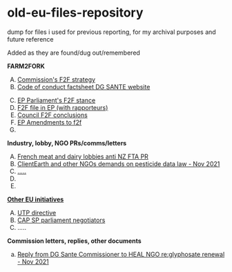 # old-eu-files-repository
dump for files i used for previous reporting, for my archival purposes and future reference</p>
<p>Added as they are found/dug out/remembered</p>
<p><b>FARM2FORK</b></p>
<ol type="A">
  <li><a href="https://food.ec.europa.eu/system/files/2020-05/f2f_action-plan_2020_strategy-info_en.pdf">Commission's F2F strategy</a></li>
  <li><a href="https://food.ec.europa.eu/horizontal-topics/farm-fork-strategy/sustainable-food-processing/code-conduct_en">Code of conduct factsheet DG SANTE website</a></p></li>
  <li><a href="https://www.europarl.europa.eu/doceo/document/CJ14-PR-662094_EN.pdf">EP Parliament's F2F stance</a></li>
  <li><a href="https://oeil.secure.europarl.europa.eu/oeil/popups/ficheprocedure.do?reference=2020/2260(INI)&l=en">F2F file in EP (with rapporteurs)</a></li>
  <li><a href="https://oeil.secure.europarl.europa.eu/oeil/popups/ficheprocedure.do?reference=2020/2260(INI)&l=en">Council F2F conclusions</a></li>
  <li><a href="https://www.europarl.europa.eu/doceo/document/IMCO-AM-663259_EN.pdf">EP Amendments to f2f</a></li>
  <li><a href=""></a></li>
</ol>
<p><b>Industry, lobby, NGO PRs/comms/letters</b></p>
<ol type="A">
  <li><a href="https://www.politico.eu/wp-content/uploads/2022/07/03/LettreOuverteInterbevCNIELPMEBorneaccordsNZ28062022.pdf">French meat and dairy lobbies anti NZ FTA PR</a></li>
  <li><a href="https://www.clientearth.org/media/2hgeipuo/joint-recommendations-on-am-re-agri-statistics-reform-5-10.pdf"</a>ClientEarth and other NGOs demands on pesticide data law - Nov 2021</li>
  <li>.....</li>
  <li></li>
  <li></li>
 </ol>
 <p><b>Other EU initiatives</b></p>
<ol type="A">
  <li><a href="https://eur-lex.europa.eu/legal-content/EN/TXT/?uri=CELEX:32019L0633">UTP directive</a></li>
  <li><a href="https://oeil.secure.europarl.europa.eu/oeil/popups/ficheprocedure.do?reference=2018/0216(COD)&l=en">CAP SP parliament negotiators</a></li>
  <li>.....</li>
 </ol>
 <p><b>Commission letters, replies, other documents</b></p>
 <ol type="a">
  <li><a href="https://www.env-health.org/wp-content/uploads/2021/11/Registered-letter_reply-to-13Oct-letter.pdf">Reply from DG Sante Commissioner to HEAL NGO re:glyphosate renewal - Nov 2021</a></li>
  
